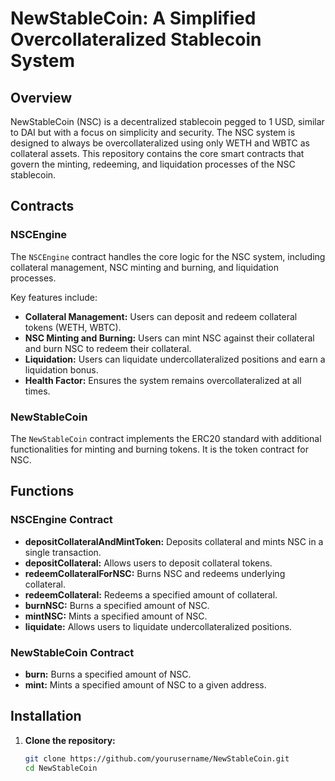 # NewStableCoin: A Simplified Overcollateralized Stablecoin System

## Overview

NewStableCoin (NSC) is a decentralized stablecoin pegged to 1 USD, similar to DAI but with a focus on simplicity and security. The NSC system is designed to always be overcollateralized using only WETH and WBTC as collateral assets. This repository contains the core smart contracts that govern the minting, redeeming, and liquidation processes of the NSC stablecoin.

## Contracts

### NSCEngine

The `NSCEngine` contract handles the core logic for the NSC system, including collateral management, NSC minting and burning, and liquidation processes.

Key features include:

- **Collateral Management:** Users can deposit and redeem collateral tokens (WETH, WBTC).
- **NSC Minting and Burning:** Users can mint NSC against their collateral and burn NSC to redeem their collateral.
- **Liquidation:** Users can liquidate undercollateralized positions and earn a liquidation bonus.
- **Health Factor:** Ensures the system remains overcollateralized at all times.

### NewStableCoin

The `NewStableCoin` contract implements the ERC20 standard with additional functionalities for minting and burning tokens. It is the token contract for NSC.

## Functions

### NSCEngine Contract

- **depositCollateralAndMintToken:** Deposits collateral and mints NSC in a single transaction.
- **depositCollateral:** Allows users to deposit collateral tokens.
- **redeemCollateralForNSC:** Burns NSC and redeems underlying collateral.
- **redeemCollateral:** Redeems a specified amount of collateral.
- **burnNSC:** Burns a specified amount of NSC.
- **mintNSC:** Mints a specified amount of NSC.
- **liquidate:** Allows users to liquidate undercollateralized positions.

### NewStableCoin Contract

- **burn:** Burns a specified amount of NSC.
- **mint:** Mints a specified amount of NSC to a given address.

## Installation

1. **Clone the repository:**
   ```sh
   git clone https://github.com/yourusername/NewStableCoin.git
   cd NewStableCoin
   ```
